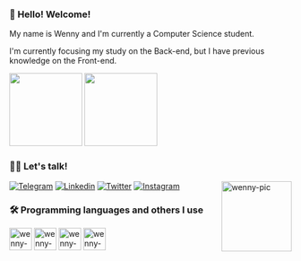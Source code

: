 ### 👋 Hello! Welcome! 

My name is Wenny and I'm currently a Computer Science student.

I'm currently focusing my study on the Back-end, but I have previous knowledge on the Front-end.

<div> 
 <img height="130em" src="https://github-readme-stats.vercel.app/api?username=wennysantana&show_icons=true&theme=swift"/>
 <img height="130em" src="https://github-readme-stats.vercel.app/api/top-langs/?username=wennysantana&layout=compact&theme=swift"/>
</div>

### 👩‍💻  Let's talk! 

[![Telegram](https://img.shields.io/badge/Telegram-2CA5E0?style=for-the-badge&logo=telegram&logoColor=white)](https://t.me/weiiis2)
[![Linkedin](https://img.shields.io/badge/LinkedIn-0077B5?style=for-the-badge&logo=linkedin&logoColor=white)](https://www.linkedin.com/in/wenny-santana/)
[![Twitter](https://img.shields.io/badge/Twitter-1DA1F2?style=for-the-badge&logo=twitter&logoColor=white)](https://twitter.com/endfahpe)
[![Instagram](https://img.shields.io/badge/Instagram-E4405F?style=for-the-badge&logo=instagram&logoColor=white)](https://www.instagram.com/ohmmwah/)
  <img align="right" alt="wenny-pic" src="https://i.picasion.com/pic92/9558e847075146684fa2b2f72ab88dea.gif" width="125" height="125" border="0"/>

### 🛠️ Programming languages and others I use 

<div>
  <img align="center" alt="wenny-html" height ="40" widht="50" src="https://cdn.jsdelivr.net/gh/devicons/devicon/icons/html5/html5-original-wordmark.svg"/>
  <img align="center" alt="wenny-html" height ="40" widht="50" src="https://cdn.jsdelivr.net/gh/devicons/devicon/icons/css3/css3-original-wordmark.svg" />
  <img align="center" alt="wenny-html" height ="40" widht="50" src="https://cdn.jsdelivr.net/gh/devicons/devicon/icons/python/python-original-wordmark.svg" />
  <img align="center" alt="wenny-html" height ="40" widht="50" src="https://cdn.jsdelivr.net/gh/devicons/devicon/icons/java/java-original-wordmark.svg" />           
</div>


